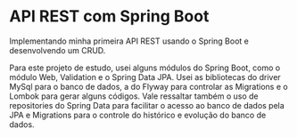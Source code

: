 # API REST com Spring Boot
Implementando minha primeira API REST usando o Spring Boot e desenvolvendo um CRUD.

Para este projeto de estudo, usei alguns módulos do Spring Boot, como o módulo Web, Validation e o Spring Data JPA. Usei as bibliotecas do driver MySql para o banco de dados, a do Flyway para controlar as Migrations e o Lombok para gerar alguns códigos. Vale ressaltar também o uso de repositories do Spring Data para facilitar o acesso ao banco de dados pela JPA e Migrations para o controle do histórico e evolução do banco de dados.

